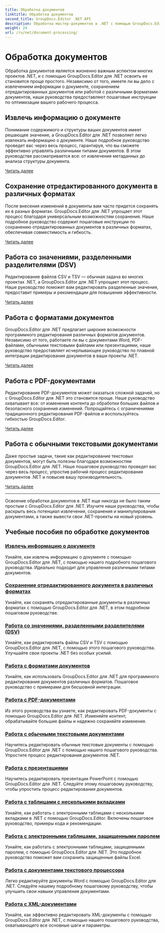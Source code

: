 ```yaml
---
title: Обработка документов
linktitle: Обработка документов
second_title: GroupDocs.Editor .NET API
description: Обработка мастер-документов в .NET с помощью GroupDocs.Editor. Научитесь извлекать информацию, сохранять ее в различных форматах и легко работать с разными типами документов.
weight: 24
url: /ru/net/document-processing/
---
```


# Обработка документов


Обработка документов является жизненно важным аспектом многих проектов .NET, и с помощью GroupDocs.Editor для .NET освоить ее становится проще простого. Независимо от того, имеете ли вы дело с извлечением информации о документе, сохранением отредактированных документов или работой с различными форматами документов, наши руководства предоставляют пошаговые инструкции по оптимизации вашего рабочего процесса.

## Извлечь информацию о документе

Понимание содержимого и структуры ваших документов имеет решающее значение, а GroupDocs.Editor для .NET позволяет легко извлекать информацию о документе. Наше подробное руководство проведет вас через весь процесс, гарантируя, что вы сможете эффективно управлять различными типами документов. В этом руководстве рассматривается все: от извлечения метаданных до анализа структуры документа.

[Читать далее](./extract-document-info/)

## Сохранение отредактированного документа в различных форматах

После внесения изменений в документы вам часто придется сохранять их в разных форматах. GroupDocs.Editor для .NET упрощает этот процесс благодаря универсальным возможностям сохранения. Наше подробное руководство содержит пошаговые инструкции по сохранению отредактированных документов в различных форматах, обеспечивая совместимость и гибкость.

[Читать далее](./save-edited-document-various-formats/)

## Работа со значениями, разделенными разделителями (DSV)

Редактирование файлов CSV и TSV — обычная задача во многих проектах .NET, а GroupDocs.Editor для .NET упрощает этот процесс. Наше руководство поможет вам редактировать разделенные значения, предоставит примеры и рекомендации для повышения эффективности.

[Читать далее](./work-dsv/)

## Работа с форматами документов

GroupDocs.Editor для .NET предлагает широкие возможности программного редактирования различных форматов документов. Независимо от того, работаете ли вы с документами Word, PDF-файлами, обычными текстовыми файлами или презентациями, наше руководство предоставляет исчерпывающее руководство по плавной интеграции редактирования документов в ваши проекты .NET.

[Читать далее](./work-document-formats/)

## Работа с PDF-документами

Редактирование PDF-документов может оказаться сложной задачей, но с GroupDocs.Editor для .NET это становится проще. Наше руководство охватывает все: от изменения контента до обработки больших файлов и безопасного сохранения изменений. Попрощайтесь с ограничениями традиционного редактирования PDF-файлов и воспользуйтесь гибкостью GroupDocs.Editor.

[Читать далее](./work-pdf-documents/)

## Работа с обычными текстовыми документами

Даже простые задачи, такие как редактирование текстовых документов, могут быть полезны благодаря возможностям GroupDocs.Editor для .NET. Наше пошаговое руководство проведет вас через весь процесс, упростив рабочий процесс редактирования документов .NET и повысив вашу производительность.

[Читать далее](./work-plain-text-documents/)

---

Освоение обработки документов в .NET еще никогда не было таким простым с GroupDocs.Editor для .NET. Изучите наши руководства, чтобы раскрыть весь потенциал извлечения, сохранения и манипулирования документами, а также вывести свои .NET-проекты на новый уровень.
## Учебные пособия по обработке документов
### [Извлечь информацию о документе](./extract-document-info/)
Узнайте, как извлечь информацию о документе с помощью GroupDocs.Editor для .NET, с помощью нашего подробного пошагового руководства. Идеально подходит для управления различными типами документов.
### [Сохранение отредактированного документа в различных форматах](./save-edited-document-various-formats/)
Узнайте, как сохранять отредактированные документы в различных форматах с помощью GroupDocs.Editor для .NET, в этом подробном пошаговом руководстве.
### [Работа со значениями, разделенными разделителями (DSV)](./work-dsv/)
Узнайте, как редактировать файлы CSV и TSV с помощью GroupDocs.Editor для .NET, с помощью этого пошагового руководства. Улучшайте свои проекты .NET без особых усилий.
### [Работа с форматами документов](./work-document-formats/)
Узнайте, как использовать GroupDocs.Editor для .NET для программного редактирования документов различных форматов. Пошаговое руководство с примерами для бесшовной интеграции.
### [Работа с PDF-документами](./work-pdf-documents/)
Из этого руководства вы узнаете, как редактировать PDF-документы с помощью GroupDocs.Editor для .NET. Изменяйте контент, обрабатывайте большие файлы и надежно сохраняйте изменения.
### [Работа с обычными текстовыми документами](./work-plain-text-documents/)
Научитесь редактировать обычные текстовые документы с помощью GroupDocs.Editor для .NET с помощью нашего пошагового руководства. Упростите процесс редактирования документов .NET.
### [Работа с презентациями](./work-presentations/)
Научитесь редактировать презентации PowerPoint с помощью GroupDocs.Editor для .NET. Следуйте этому пошаговому руководству, чтобы упростить процесс редактирования документов.
### [Работа с таблицами с несколькими вкладками](./work-multi-tab-spreadsheets/)
Узнайте, как работать с электронными таблицами с несколькими вкладками в .NET с помощью GroupDocs.Editor. Включены пошаговое руководство, примеры кода и рекомендации.
### [Работа с электронными таблицами, защищенными паролем](./work-password-protected-spreadsheets/)
Узнайте, как работать с электронными таблицами, защищенными паролем, с помощью GroupDocs.Editor для .NET. Это подробное руководство поможет вам сохранить защищенные файлы Excel.
### [Работа с документами текстового процессора](./work-word-processing-documents/)
Легко редактируйте документы Word с помощью GroupDocs.Editor для .NET. Следуйте нашему подробному пошаговому руководству, чтобы улучшить свои навыки управления документами.
### [Работа с XML-документами](./work-xml-documents/)
Узнайте, как эффективно редактировать XML-документы с помощью GroupDocs.Editor для .NET, с помощью нашего пошагового руководства, охватывающего все основные шаги и параметры.
